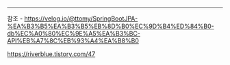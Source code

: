 
---
참조 - https://velog.io/@ttomy/SpringBootJPA-%EA%B3%B5%EA%B3%B5%EB%8D%B0%EC%9D%B4%ED%84%B0-db%EC%A0%80%EC%9E%A5%EA%B3%BC-API%EB%A7%8C%EB%93%A4%EA%B8%B0


https://riverblue.tistory.com/47